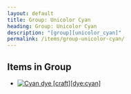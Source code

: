 ```yaml
---
layout: default
title: Group: Unicolor Cyan
heading: Group: Unicolor Cyan
description: "[group][unicolor_cyan]"
permalink: /items/group-unicolor-cyan/
---
```



## Items in Group

<ul class="list-items clearfix">
    <li><a href="{{site.baseurl}}/items/dye-cyan/"><img src="{{site.baseurl}}/assets/img/items/textures/dye_cyan.png" data-toggle="tooltip" title="Cyan dye [craft][dye:cyan]"></a></li>
</ul>
